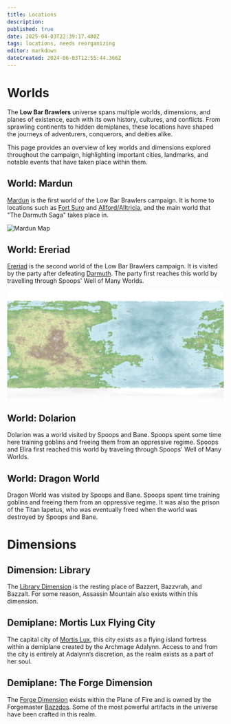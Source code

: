 ```yaml
---
title: Locations
description: 
published: true
date: 2025-04-03T22:39:17.480Z
tags: locations, needs reorganizing
editor: markdown
dateCreated: 2024-06-03T12:55:44.366Z
---
```


# Worlds
The **Low Bar Brawlers** universe spans multiple worlds, dimensions, and planes of existence, each with its own history, cultures, and conflicts. From sprawling continents to hidden demiplanes, these locations have shaped the journeys of adventurers, conquerors, and deities alike.  

This page provides an overview of key worlds and dimensions explored throughout the campaign, highlighting important cities, landmarks, and notable events that have taken place within them.  

## World: Mardun

[Mardun](/locations/Mardun) is the first world of the Low Bar Brawlers campaign. It is home to locations such as [Fort Suro](/locations/Mardun/Fort-Suro) and [Allford/Alltricia](/locations/Mardun/Allford), and the main world that "The Darmuth Saga" takes place in.

<img src="/maps/mardun.webp" class="img-fluid" alt="Mardun Map" style="max-height:600px">

## World: Ereriad

[Ereriad](/locations/Ereriad) is the second world of the Low Bar Brawlers campaign. It is visited by the party after defeating [Darmuth](/characters/Darmuth). The party first reaches this world by travelling through Spoops' Well of Many Worlds.

<img src="/maps/ereriad.png" class="img-fluid" alt="Ereriad Map" style="max-height:600px">

## World: Dolarion

Dolarion was a world visited by Spoops and Bane. Spoops spent some time here training goblins and freeing them from an oppressive regime. Spoops and Elira first reached this world by traveling through Spoops' Well of Many Worlds.  

## World: Dragon World

Dragon World was visited by Spoops and Bane. Spoops spent time training goblins and freeing them from an oppressive regime. It was also the prison of the Titan Iapetus, who was eventually freed when the world was destroyed by Spoops and Bane.  

# Dimensions

## Dimension: Library  

The [Library Dimension](/locations/Library-Dimension)   is the resting place of Bazzert, Bazzvrah, and Bazzalt. For some reason, Assassin Mountain also exists within this dimension. 
## Demiplane: Mortis Lux Flying City  

The capital city of [Mortis Lux](/organizations/mortis-lux), this city exists as a flying island fortress within a demiplane created by the Archmage Adalynn. Access to and from the city is entirely at Adalynn’s discretion, as the realm exists as a part of her soul.  

## Demiplane: The Forge Dimension  

The [Forge Dimension](/locations/Forge-Dimension) exists within the Plane of Fire and is owned by the Forgemaster [Bazzdos](/characters/bazzdos). Some of the most powerful artifacts in the universe have been crafted in this realm.  